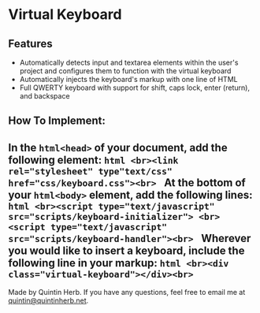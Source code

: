 # Virtual Keyboard
## Features
+ Automatically detects input and textarea elements within the user's project and configures them to function with the virtual keyboard
+ Automatically injects the keyboard's markup with one line of HTML
+ Full QWERTY keyboard with support for shift, caps lock, enter (return), and backspace
## How To Implement:
In the ```html<head>``` of your document, add the following element:
    ```html
    <br><link rel="stylesheet" type"text/css" href="css/keyboard.css"><br>
    ```
At the bottom of your ```html<body>``` element, add the following lines:
    ```html
    <br><script type="text/javascript" src="scripts/keyboard-initializer">
    <br><script type="text/javascript" src="scripts/keyboard-handler"><br>
    ```
Wherever you would like to insert a keyboard, include the following line in your markup:
    ```html
    <br><div class="virtual-keyboard"></div><br>
    ```
---
Made by Quintin Herb.
If you have any questions, feel free to email me at quintin@quintinherb.net.
